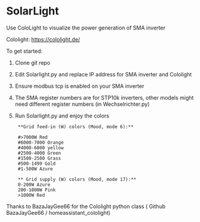# SolarLight
Use ColoLight to visualize the power generation of SMA inverter 

Cololight: https://cololight.de/


To get started:

1) Clone git repo
2) Edit Solarlight.py and replace IP address for SMA inverter and Cololight
3) Ensure modbus tcp is enabled on your SMA inverter
4) The SMA register numbers are for STP10k inverters, other models might need different register numbers (in Wechselrichter.py)
5) Run Solarlight.py and enjoy the colors



        **Grid feed-in (W) colors (Mood, mode 6):**
        
        #>7000W Red
        #6000-7000 Orange
        #4000-6000 yellow
        #2500-4000 Green
        #1500-2500 Grass       
        #500-1499 Gold
        #1-500W Azure
        
        ** Grid supply (W) colors (Mood, mode 17):**
        0-200W Azure
        200-1000W Pink
        >1000W Red
        
        
        
Thanks to BazaJayGee66 for the Cololight python class ( Github BazaJayGee66 / homeassistant_cololight)
        
